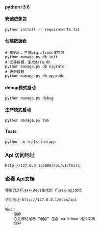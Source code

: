 #### python=3.6  

#### 安装依赖包

```
python install -r requirements.txt
```

#### 创建数据表
```
# 初始化，生成migrations文件包
python manage.py db init
# 迁移数据，生成data.db
python manage.py db migrate
# 更新数据
python manage.py db upgrade
```

#### debug模式启动
```
python manage.py debug
```

#### 生产模式启动
```
python manage.py run
```

#### Tests
```
python -m tests.testapp
```

###  Api 访问地址
```text
http://127.0.0.1:5000/api/v1/tests
```

### 查看 Api文档
```text
使用的是Flask-Docs生成的 flask-api文档

访问地址:http://127.0.0.1/docs/api

格式：
    @@@
    在注释结尾用 “@@@” 包含 markdown 格式文档
    @@@
```
